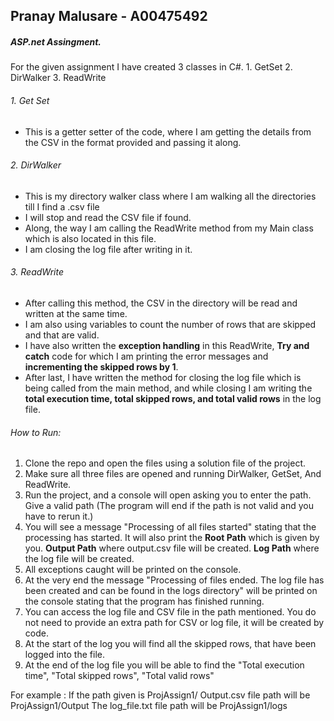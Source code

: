 ## Pranay Malusare - A00475492
##### ASP.net Assingment. 

For the given assignment I have created 3 classes in C#. 1. GetSet 2. DirWalker 3. ReadWrite 
###### 1. Get Set
  - This is a getter setter of the code, where I am getting the details from the CSV in the format provided and passing it along.
###### 2. DirWalker
  - This is my directory walker class where I am walking all the directories till I find a .csv file
  - I will stop and read the CSV file if found.
  - Along, the way I am calling the ReadWrite method from my Main class which is also located in this file.
  - I am closing the log file after writing in it. 
###### 3. ReadWrite
  - After calling this method, the CSV in the directory will be read and written at the same time.
  - I am also using variables to count the number of rows that are skipped and that are valid.
  - I have also written the **exception handling** in this ReadWrite, **Try and catch** code for which I am printing the error messages and **incrementing the skipped rows by 1**.
  - After last, I have written the method for closing the log file which is being called from the main method, and while closing I am writing the **total execution time, total skipped rows, and total valid rows** in the log file. 

###### How to Run: 
1. Clone the repo and open the files using a solution file of the project.
2. Make sure all three files are opened and running DirWalker, GetSet, And ReadWrite.
3. Run the project, and a console will open asking you to enter the path. Give a valid path (The program will end if the path is not valid and you have to rerun it.)
4. You will see a message "Processing of all files started" stating that the processing has started. It will also print the **Root Path** which is given by you. **Output Path** where output.csv file will be created. **Log Path** where the log file will be created.
5. All exceptions caught will be printed on the console.
6. At the very end the message "Processing of files ended. The log file has been created and can be found in the logs directory" will be printed on the console stating that the program has finished running.
7. You can access the log file and CSV file in the path mentioned. You do not need to provide an extra path for CSV or log file, it will be created by code.
8. At the start of the log you will find all the skipped rows, that have been logged into the file. 
9. At the end of the log file you will be able to find the "Total execution time", "Total skipped rows", "Total valid rows"

For example :
If the path given is ProjAssign1/ 
Output.csv file path will be ProjAssign1/Output
The log_file.txt file  path will be ProjAssign1/logs
